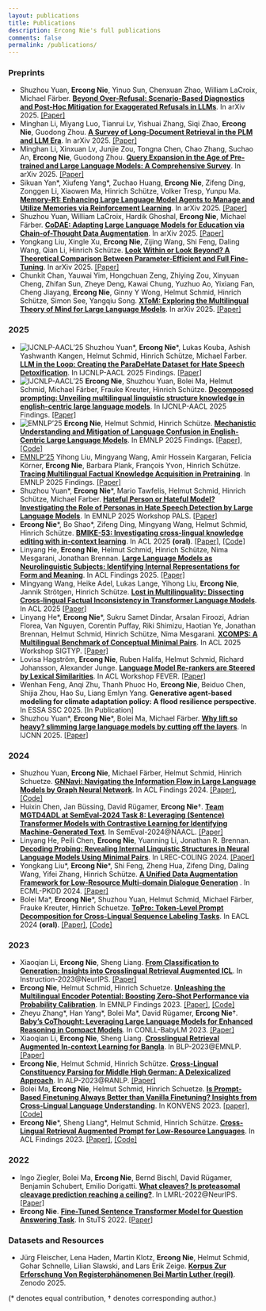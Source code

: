 ```yaml
---
layout: publications
title: Publications
description: Ercong Nie's full publications
comments: false
permalink: /publications/
---
```

### Preprints
- Shuzhou Yuan, **Ercong Nie**, Yinuo Sun, Chenxuan Zhao, William LaCroix, Michael Färber. [**Beyond Over-Refusal: Scenario-Based Diagnostics and Post-Hoc Mitigation for Exaggerated Refusals in LLMs**](https://arxiv.org/pdf/2510.08158). In arXiv 2025. [[Paper]](https://arxiv.org/pdf/2510.08158)
- Minghan Li, Miyang Luo, Tianrui Lv, Yishuai Zhang, Siqi Zhao, **Ercong Nie**, Guodong Zhou. [**A Survey of Long-Document Retrieval in the PLM and LLM Era**](https://arxiv.org/pdf/2509.07759). In arXiv 2025. [[Paper]](https://arxiv.org/pdf/2509.07759)
- Minghan Li, Xinxuan Lv, Junjie Zou, Tongna Chen, Chao Zhang, Suchao An, **Ercong Nie**, Guodong Zhou. [**Query Expansion in the Age of Pre-trained and Large Language Models: A Comprehensive Survey**](https://arxiv.org/pdf/2509.07794). In arXiv 2025. [[Paper]](https://arxiv.org/pdf/2509.07794)
- Sikuan Yan\*, Xiufeng Yang\*, Zuchao Huang, **Ercong Nie**, Zifeng Ding, Zonggen Li, Xiaowen Ma, Hinrich Schütze, Volker Tresp, Yunpu Ma. [**Memory-R1: Enhancing Large Language Model Agents to Manage and Utilize Memories via Reinforcement Learning**](https://arxiv.org/pdf/2508.19828). In arXiv 2025. [[Paper]](https://arxiv.org/pdf/2508.19828)
- Shuzhou Yuan, William LaCroix, Hardik Ghoshal, **Ercong Nie**, Michael Färber. [**CoDAE: Adapting Large Language Models for Education via Chain-of-Thought Data Augmentation**](https://arxiv.org/pdf/2508.08386). In arXiv 2025. [[Paper]](https://arxiv.org/pdf/2508.08386)
- Yongkang Liu, Xingle Xu, **Ercong Nie**, Zijing Wang, Shi Feng, Daling Wang, Qian Li, Hinrich Schütze. [**Look Within or Look Beyond? A Theoretical Comparison Between Parameter-Efficient and Full Fine-Tuning**](https://arxiv.org/pdf/2505.22355). In arXiv 2025. [[Paper]](https://arxiv.org/pdf/2505.22355)
- Chunkit Chan, Yauwai Yim, Hongchuan Zeng, Zhiying Zou, Xinyuan Cheng, Zhifan Sun, Zheye Deng, Kawai Chung, Yuzhuo Ao, Yixiang Fan, Cheng Jiayang, **Ercong Nie**, Ginny Y Wong, Helmut Schmid, Hinrich Schütze, Simon See, Yangqiu Song. [**XToM: Exploring the Multilingual Theory of Mind for Large Language Models**](https://arxiv.org/pdf/2506.02461). In arXiv 2025. [[Paper]](https://arxiv.org/pdf/2506.02461)


### 2025
- ![IJCNLP-AACL’25](https://img.shields.io/badge/IJCNLP--AACL-2025-blue) Shuzhou Yuan*, **Ercong Nie**\*, Lukas Kouba, Ashish Yashwanth Kangen, Helmut Schmid, Hinrich Schütze, Michael Farber. [**LLM in the Loop: Creating the ParaDeHate Dataset for Hate Speech Detoxification**](https://arxiv.org/pdf/2506.01484). In IJCNLP-AACL 2025 Findings. [[Paper]](https://arxiv.org/pdf/2506.01484)
- ![IJCNLP-AACL’25](https://img.shields.io/badge/IJCNLP--AACL-2025-blue) **Ercong Nie**, Shuzhou Yuan, Bolei Ma, Helmut Schmid, Michael Färber, Frauke Kreuter, Hinrich Schütze. [**Decomposed prompting: Unveiling multilingual linguistic structure knowledge in english-centric large language models**](https://arxiv.org/pdf/2402.18397). In IJCNLP-AACL 2025 Findings. [[Paper]](https://arxiv.org/pdf/2402.18397)
- ![EMNLP’25](https://img.shields.io/badge/EMNLP-2025-blue) **Ercong Nie**, Helmut Schmid, Hinrich Schütze. [**Mechanistic Understanding and Mitigation of Language Confusion in English-Centric Large Language Models**](https://arxiv.org/pdf/2505.16538). In EMNLP 2025 Findings. [[Paper]](https://arxiv.org/pdf/2505.16538), [[Code]](https://github.com/ercong21/lang_confusion)
- [EMNLP’25](https://img.shields.io/badge/EMNLP-2025-blue) Yihong Liu, Mingyang Wang, Amir Hossein Kargaran, Felicia Körner, **Ercong Nie**, Barbara Plank, François Yvon, Hinrich Schütze. [**Tracing Multilingual Factual Knowledge Acquisition in Pretraining**](https://arxiv.org/pdf/2505.14824). In EMNLP 2025 Findings. [[Paper]](https://arxiv.org/pdf/2505.14824)
- Shuzhou Yuan*, **Ercong Nie**\*, Mario Tawfelis, Helmut Schmid, Hinrich Schütze, Michael Farber. [**Hateful Person or Hateful Model? Investigating the Role of Personas in Hate Speech Detection by Large Language Models**](https://arxiv.org/pdf/2506.08593). In  EMNLP 2025 Workshop PALS. [[Paper]](https://arxiv.org/pdf/2506.08593)
- **Ercong Nie**\*, Bo Shao\*, Zifeng Ding, Mingyang Wang, Helmut Schmid, Hinrich Schütze. [**BMIKE-53: Investigating cross-lingual knowledge editing with in-context learning**](https://aclanthology.org/2025.acl-long.798.pdf). In ACL 2025 **(oral)**. [[Paper]](https://aclanthology.org/2025.acl-long.798.pdf), [[Code]](https://github.com/ercong21/MultiKnow/)
- Linyang He, **Ercong Nie**, Helmut Schmid, Hinrich Schütze, Nima Mesgarani, Jonathan Brennan. [**Large Language Models as Neurolinguistic Subjects: Identifying Internal Representations for Form and Meaning**](https://aclanthology.org/2025.findings-acl.986.pdf). In ACL Findings 2025. [[Paper]](https://aclanthology.org/2025.findings-acl.986.pdf)
- Mingyang Wang, Heike Adel, Lukas Lange, Yihong Liu, **Ercong Nie**, Jannik Strötgen, Hinrich Schütze. [**Lost in Multilinguality: Dissecting Cross-lingual Factual Inconsistency in Transformer Language Models**](https://aclanthology.org/2025.acl-long.253.pdf). In ACL 2025 [[Paper]](https://aclanthology.org/2025.acl-long.253.pdf)
- Linyang He\*, **Ercong Nie**\*, Sukru Samet Dindar, Arsalan Firoozi, Adrian Florea, Van Nguyen, Corentin Puffay, Riki Shimizu, Haotian Ye, Jonathan Brennan, Helmut Schmid, Hinrich Schütze, Nima Mesgarani. [**XCOMPS: A Multilingual Benchmark of Conceptual Minimal Pairs**](https://arxiv.org/pdf/2502.19737). In ACL 2025 Workshop SIGTYP. [[Paper]](https://arxiv.org/pdf/2502.19737)
- Lovisa Hagström, **Ercong Nie**, Ruben Halifa, Helmut Schmid, Richard Johansson, Alexander Junge. [**Language Model Re-rankers are Steered by Lexical Similarities**](https://arxiv.org/pdf/2502.17036). In ACL Workshop FEVER. [[Paper]](https://arxiv.org/pdf/2502.17036)
- Wenhan Feng, Anqi Zhu, Thanh Phuoc Ho, **Ercong Nie**, Beiduo Chen, Shijia Zhou, Hao Su, Liang Emlyn Yang. **Generative agent-based modeling for climate adaptation policy: A flood resilience perspective**. In ESSA SSC 2025. [In Publication]
- Shuzhou Yuan\*, **Ercong Nie**\*, Bolei Ma, Michael Färber. [**Why lift so heavy? slimming large language models by cutting off the layers**](https://arxiv.org/pdf/2402.11700). In IJCNN 2025. [[Paper]](https://arxiv.org/pdf/2402.11700)

### 2024
- Shuzhou Yuan, **Ercong Nie**, Michael Färber, Helmut Schmid, Hinrich Schuetze. [**GNNavi: Navigating the Information Flow in Large Language Models by Graph Neural Network**](https://aclanthology.org/2024.findings-acl.237.pdf). In ACL Findings 2024. [[Paper]](https://aclanthology.org/2024.findings-acl.237.pdf), [[Code]](https://github.com/ShuzhouYuan/GNNavi)
- Huixin Chen, Jan Büssing, David Rügamer, **Ercong Nie**&dagger;. [**Team MGTD4ADL at SemEval-2024 Task 8: Leveraging (Sentence) Transformer Models with Contrastive Learning for Identifying Machine-Generated Text**](https://aclanthology.org/2024.semeval-1.245.pdf). In SemEval-2024@NAACL. [[Paper]](https://aclanthology.org/2024.semeval-1.245.pdf)
- Linyang He, Peili Chen, **Ercong Nie**, Yuanning Li, Jonathan R. Brennan. [**Decoding Probing: Revealing Internal Linguistic Structures in Neural Language Models Using Minimal Pairs**](https://aclanthology.org/2024.lrec-main.402.pdf). In LREC-COLING 2024. [[Paper]](https://aclanthology.org/2024.lrec-main.402.pdf)
- Yongkang Liu\*, **Ercong Nie**\*, Shi Feng, Zheng Hua, Zifeng Ding, Daling Wang, Yifei Zhang, Hinrich Schütze. [**A Unified Data Augmentation Framework for Low-Resource Multi-domain Dialogue Generation**](https://link.springer.com/chapter/10.1007/978-3-031-70344-7_10) . In ECML-PKDD 2024. [[Paper]](https://link.springer.com/chapter/10.1007/978-3-031-70344-7_10) 
- Bolei Ma\*, **Ercong Nie**\*, Shuzhou Yuan, Helmut Schmid, Michael Färber, Frauke Kreuter, Hinrich Schuetze. [**ToPro: Token-Level Prompt Decomposition for Cross-Lingual Sequence Labeling Tasks**](https://aclanthology.org/2024.eacl-long.164.pdf). In EACL 2024 **(oral)**. [[Paper]](https://aclanthology.org/2024.eacl-long.164.pdf), [[Code]](https://github.com/boleima/ToPro)

### 2023
- Xiaoqian Li, **Ercong Nie**, Sheng Liang. [**From Classification to Generation: Insights into Crosslingual Retrieval Augmented ICL**]((https://openreview.net/pdf?id=KLPLCXo4aD)). In Instruction-2023@NeurIPS. [[Paper]](https://openreview.net/pdf?id=KLPLCXo4aD)
- **Ercong Nie**, Helmut Schmid, Hinrich Schuetze. [**Unleashing the Multilingual Encoder Potential: Boosting Zero-Shot Performance via Probability Calibration**](https://aclanthology.org/2023.findings-emnlp.1056.pdf). In EMNLP Findings 2023. [[Paper]](https://aclanthology.org/2023.findings-emnlp.1056.pdf), [[Code]](https://github.com/ercong21/calibration)
- Zheyu Zhang\*, Han Yang\*, Bolei Ma\*, David Rügamer, **Ercong Nie**&dagger;. [**Baby’s CoThought: Leveraging Large Language Models for Enhanced Reasoning in Compact Models**](https://aclanthology.org/2023.conll-babylm.13.pdf). In CONLL-BabyLM 2023. [[Paper]](https://aclanthology.org/2023.conll-babylm.13.pdf)
- Xiaoqian Li, **Ercong Nie**, Sheng Liang. [**Crosslingual Retrieval Augmented In-context Learning for Bangla**](https://aclanthology.org/2023.banglalp-1.15.pdf). In BLP-2023@EMNLP. [[Paper]](https://aclanthology.org/2023.banglalp-1.15.pdf)
- **Ercong Nie**, Helmut Schmid, Hinrich Schütze. [**Cross-Lingual Constituency Parsing for Middle High German: A Delexicalized Approach**](https://aclanthology.org/2023.alp-1.8.pdf). In ALP-2023@RANLP. [[Paper]](https://aclanthology.org/2023.alp-1.8.pdf)
- Bolei Ma, **Ercong Nie**, Helmut Schmid, Hinrich Schuetze. [**Is Prompt-Based Finetuning Always Better than Vanilla Finetuning? Insights from Cross-Lingual Language Understanding**]((https://aclanthology.org/2023.konvens-main.1.pdf)). In KONVENS 2023. [[paper]](https://aclanthology.org/2023.konvens-main.1.pdf), [[Code]](https://github.com/boleima/ProFiT)
- **Ercong Nie**\*, Sheng Liang\*, Helmut Schmid, Hinrich Schütze. [**Cross-Lingual Retrieval Augmented Prompt for Low-Resource Languages**](https://aclanthology.org/2023.findings-acl.528.pdf). In ACL Findings 2023. [[Paper]](https://aclanthology.org/2023.findings-acl.528.pdf), [[Code]](https://github.com/ercong21/parc)

### 2022
- Ingo Ziegler, Bolei Ma, **Ercong Nie**, Bernd Bischl, David Rügamer, Benjamin Schubert, Emilio Dorigatti. [**What cleaves? Is proteasomal cleavage prediction reaching a ceiling?**](https://arxiv.org/pdf/2210.12991). In LMRL-2022@NeurIPS. [[Paper]](https://arxiv.org/pdf/2210.12991)
- **Ercong Nie**. [**Fine-Tuned Sentence Transformer Model for Question Answering Task**]((https://www.cip.ifi.lmu.de/~nie/Files/sBERT.pdf)). In StuTS 2022. [[Paper]](https://www.cip.ifi.lmu.de/~nie/Files/sBERT.pdf)

### Datasets and Resources
- Jürg Fleischer, Lena Haden, Martin Klotz, **Ercong Nie**, Helmut Schmid, Gohar Schnelle, Lilian Slawski, and Lars Erik Zeige. [**Korpus Zur Erforschung Von Registerphänomenen Bei Martin Luther (regil)**](https://doi.org/10.5281/zenodo.14702151). Zenodo 2025.


(\* denotes equal contribution, &dagger; denotes corresponding author.)

